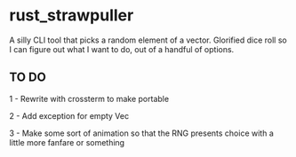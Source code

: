 # rust_strawpuller
A silly CLI tool that picks a random element of a vector. Glorified dice roll so I can figure out what I want to do, out of a handful of options.

## TO DO
1 - Rewrite with crossterm to make portable  


2 - Add exception for empty Vec<String>  


3 - Make some sort of animation so that the RNG presents choice with a little more fanfare or something

